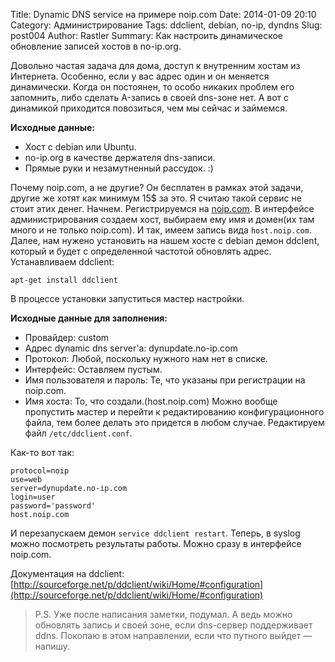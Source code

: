 Title: Dynamic DNS service на примере noip.com 
Date: 2014-01-09 20:10
Category: Администрирование
Tags: ddclient, debian, no-ip, dyndns
Slug: post004
Author: Rastler
Summary: Как настроить динамическое обновление записей хостов в no-ip.org.

Довольно частая задача для дома, доступ к внутренним хостам из Интернета. Особенно, если у вас адрес один и он меняется динамически. Когда он постоянен, то особо никаких проблем его запомнить, либо сделать A-запись в своей dns-зоне нет. А вот с динамикой приходится повозиться, чем мы сейчас и займемся.
 
**Исходные данные:**

*  Хост с debian или Ubuntu.
*  no-ip.org в качестве держателя dns-записи.
*  Прямые руки и незамутненный рассудок. :)

Почему noip.com, а не другие? Он бесплатен в рамках этой задачи, другие же хотят как минимум 15$ за это. Я считаю такой сервис не стоит этих денег.
Начнем. Регистрируемся на [noip.com](http://noip.com). В интерфейсе администрирования создаем хост, выбираем ему имя и домен(их там много и не только noip.com). 
И так, имеем запись вида `host.noip.com`. Далее, нам нужено установить на нашем хосте с debian демон ddclent, который и будет с определенной частотой обновлять адрес.
Устанавливаем ddclient:

```
apt-get install ddclient
```

В процессе установки запуститься мастер настройки.

**Исходные данные для заполнения:**

*  Провайдер: custom
*  Адрес dynamic dns server'а: dynupdate.no-ip.com
*  Протокол: Любой, поскольку нужного нам нет в списке.
*  Интерфейс: Оставляем пустым.
*  Имя пользователя и пароль: Те, что указаны при регистрации на noip.com.
*  Имя хоста: То, что создали.(host.noip.com)
Можно вообще пропустить мастер и перейти к редактированию конфигурационного файла, тем более делать это придется в любом случае.
Редактируем файл `/etc/ddclient.conf`.

Как-то вот так:
```
protocol=noip
use=web
server=dynupdate.no-ip.com
login=user
password='password'
host.noip.com

```
И перезапускаем демон `service ddclient restart`. Теперь, в syslog можно посмотреть результаты работы. Можно сразу в интерфейсе noip.com. 

Документация на ddclient: [http://sourceforge.net/p/ddclient/wiki/Home/#configuration](http://sourceforge.net/p/ddclient/wiki/Home/#configuration) 

>P.S. Уже после написания заметки, подумал. А ведь можно обновлять запись и своей зоне, если dns-сервер поддерживает ddns. Покопаю в этом направлении, если что путного выйдет — напишу.